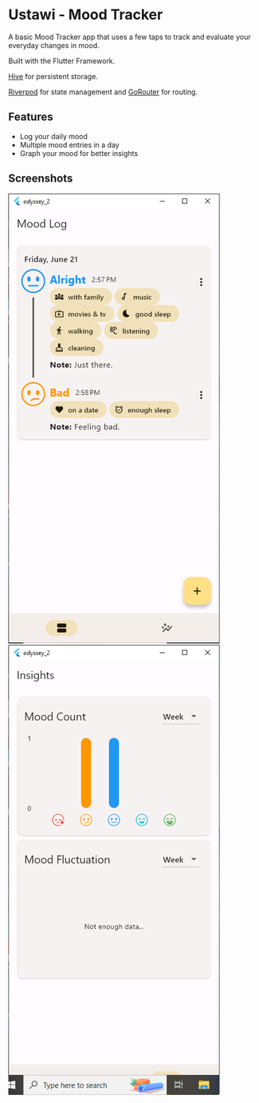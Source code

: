 
# Ustawi - Mood Tracker

A basic Mood Tracker app that uses a few taps to track and evaluate your everyday changes in mood.

Built with the Flutter Framework.

[Hive](https://github.com/hivedb/hive/tree/master/hive) for persistent storage.

[Riverpod](https://riverpod.dev) for state management and [GoRouter](https://pub.dev/packages/go_router) for routing.


## Features

- Log your daily mood
- Multiple mood entries in a day
- Graph your mood for better insights

## Screenshots

<img src= "screenshots/Log.png" width=424/>


<img src= "screenshots/Insights.png" width=424/>